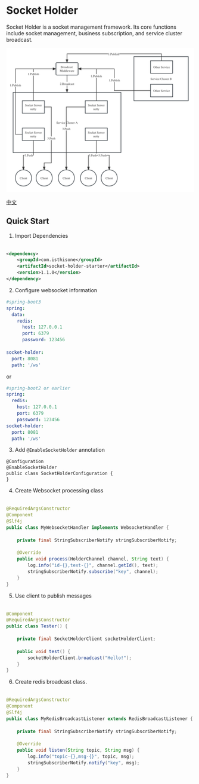# Socket Holder

Socket Holder is a socket management framework. Its core functions include socket management, business subscription, and
service cluster broadcast.

![socket-holder.jpg](docs/images/socket_holder_architecture.jpg)

[中文](README_zh.md)

## Quick Start

1. Import Dependencies

```xml

<dependency>
    <groupId>com.isthisone</groupId>
    <artifactId>socket-holder-starter</artifactId>
    <version>1.1.0</version>
</dependency>
```

2. Configure websocket information

```yml
#spring-boot3
spring:
  data:
    redis:
      host: 127.0.0.1
      port: 6379
      password: 123456

socket-holder:
  port: 8081
  path: '/ws'
```

or

```yaml 
#spring-boot2 or earlier
spring:
  redis:
    host: 127.0.0.1
    port: 6379
    password: 123456
socket-holder:
  port: 8081
  path: '/ws'
```

3. Add `@EnableSocketHolder` annotation

```text
@Configuration
@EnableSocketHolder
public class SocketHolderConfiguration {
}
```

4. Create Websocket processing class

```java

@RequiredArgsConstructor
@Component
@Slf4j
public class MyWebsocketHandler implements WebsocketHandler {

    private final StringSubscriberNotify stringSubscriberNotify;

    @Override
    public void process(HolderChannel channel, String text) {
        log.info("id-{},text-{}", channel.getId(), text);
        stringSubscriberNotify.subscribe("key", channel);
    }
}
```

5. Use client to publish messages

```java

@Component
@RequiredArgsConstructor
public class Tester() {

    private final SocketHolderClient socketHolderClient;

    public void test() {
        socketHolderClient.broadcast("Hello!");
    }
}
```

6. Create redis broadcast class.

```java

@RequiredArgsConstructor
@Component
@Slf4j
public class MyRedisBroadcastListener extends RedisBroadcastListener {

    private final StringSubscriberNotify stringSubscriberNotify;

    @Override
    public void listen(String topic, String msg) {
        log.info("topic-{},msg-{}", topic, msg);
        stringSubscriberNotify.notify("key", msg);
    }
}
```


